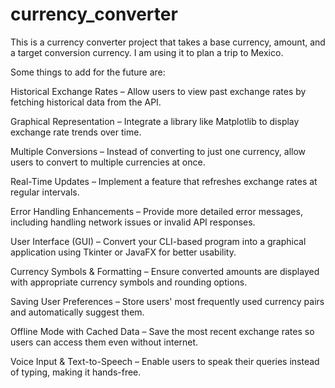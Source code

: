 # currency_converter

This is a currency converter project that takes a base currency, amount, and a target conversion currency. I am using it to plan a trip to Mexico. 

Some things to add for the future are:

Historical Exchange Rates – Allow users to view past exchange rates by fetching historical data from the API.

Graphical Representation – Integrate a library like Matplotlib to display exchange rate trends over time.

Multiple Conversions – Instead of converting to just one currency, allow users to convert to multiple currencies at once.

Real-Time Updates – Implement a feature that refreshes exchange rates at regular intervals.

Error Handling Enhancements – Provide more detailed error messages, including handling network issues or invalid API responses.

User Interface (GUI) – Convert your CLI-based program into a graphical application using Tkinter or JavaFX for better usability.

Currency Symbols & Formatting – Ensure converted amounts are displayed with appropriate currency symbols and rounding options.

Saving User Preferences – Store users' most frequently used currency pairs and automatically suggest them.

Offline Mode with Cached Data – Save the most recent exchange rates so users can access them even without internet.

Voice Input & Text-to-Speech – Enable users to speak their queries instead of typing, making it hands-free.
